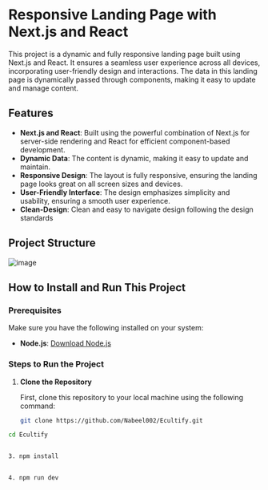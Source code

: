 # Responsive Landing Page with Next.js and React

This project is a dynamic and fully responsive landing page built using Next.js and React. It ensures a seamless user experience across all devices, incorporating user-friendly design and interactions. The data in this landing page is dynamically passed through components, making it easy to update and manage content.

## Features

- **Next.js and React**: Built using the powerful combination of Next.js for server-side rendering and React for efficient component-based development.
- **Dynamic Data**: The content is dynamic, making it easy to update and maintain.
- **Responsive Design**: The layout is fully responsive, ensuring the landing page looks great on all screen sizes and devices.
- **User-Friendly Interface**: The design emphasizes simplicity and usability, ensuring a smooth user experience.
- **Clean-Design**: Clean and easy to navigate design following the design standards


## Project Structure

![image](https://github.com/user-attachments/assets/4f3d56d8-052a-4007-9714-a8030fe406b2)


## How to Install and Run This Project

### Prerequisites

Make sure you have the following installed on your system:

- **Node.js**: [Download Node.js](https://nodejs.org/)

### Steps to Run the Project

1. **Clone the Repository**

   First, clone this repository to your local machine using the following command:

   ```bash
   git clone https://github.com/Nabeel002/Ecultify.git
   
 ```bash   
cd Ecultify


3. npm install


4. npm run dev




